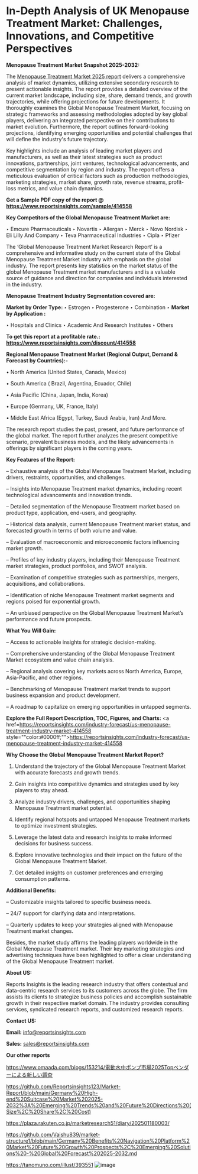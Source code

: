 # In-Depth Analysis of UK Menopause Treatment Market: Challenges, Innovations, and Competitive Perspectives

<strong>Menopause Treatment Market Snapshot 2025-2032:</strong>

The <a href=https://www.reportsinsights.com/sample/414558>Menopause Treatment Market 2025 report</a> delivers a comprehensive analysis of market dynamics, utilizing extensive secondary research to present actionable insights. The report provides a detailed overview of the current market landscape, including size, share, demand trends, and growth trajectories, while offering projections for future developments. It thoroughly examines the Global Menopause Treatment Market, focusing on strategic frameworks and assessing methodologies adopted by key global players, delivering an integrated perspective on their contributions to market evolution. Furthermore, the report outlines forward-looking projections, identifying emerging opportunities and potential challenges that will define the industry's future trajectory.

Key highlights include an analysis of leading market players and manufacturers, as well as their latest strategies such as product innovations, partnerships, joint ventures, technological advancements, and competitive segmentation by region and industry. The report offers a meticulous evaluation of critical factors such as production methodologies, marketing strategies, market share, growth rate, revenue streams, profit-loss metrics, and value chain dynamics.

<strong>Get a Sample PDF copy of the report @ <a href=https://www.reportsinsights.com/sample/414558 style=color:#0000ff;>https://www.reportsinsights.com/sample/414558</a></strong>

<strong>Key Competitors of the Global Menopause Treatment Market are:</strong>

‣ Emcure Pharmaceuticals
‣ Novartis
‣ Allergan
‣ Merck
‣ Novo Nordisk
‣ Eli Lilly And Company
‣ Teva Pharmaceutical Industries
‣ Cipla
‣ Pfizer

The ‘Global Menopause Treatment Market Research Report’ is a comprehensive and informative study on the current state of the Global Menopause Treatment Market industry with emphasis on the global industry. The report presents key statistics on the market status of the global Menopause Treatment market manufacturers and is a valuable source of guidance and direction for companies and individuals interested in the industry.

<strong>Menopause Treatment Industry Segmentation covered are:</strong>

<strong>Market by Order Type: </strong>
‣ Estrogen
‣ Progesterone
‣ Combination
‣ 
<strong>Market by Application :</strong>

‣ Hospitals and Clinics
‣ Academic And Research Institutes
‣ Others

<strong>To get this report at a profitable rate.: <a href=https://www.reportsinsights.com/discount/414558 style=color:#0000ff;>https://www.reportsinsights.com/discount/414558</a></strong>

<strong>Regional Menopause Treatment Market (Regional Output, Demand &amp; Forecast by Countries):-</strong>

• North America (United States, Canada, Mexico)

• South America ( Brazil, Argentina, Ecuador, Chile)

• Asia Pacific (China, Japan, India, Korea)

• Europe (Germany, UK, France, Italy)

• Middle East Africa (Egypt, Turkey, Saudi Arabia, Iran) And More.

The research report studies the past, present, and future performance of the global market. The report further analyzes the present competitive scenario, prevalent business models, and the likely advancements in offerings by significant players in the coming years.

<strong>Key Features of the Report:</strong>

– Exhaustive analysis of the Global Menopause Treatment Market, including drivers, restraints, opportunities, and challenges.

– Insights into Menopause Treatment market dynamics, including recent technological advancements and innovation trends.

– Detailed segmentation of the Menopause Treatment market based on product type, application, end-users, and geography.

– Historical data analysis, current Menopause Treatment market status, and forecasted growth in terms of both volume and value.

– Evaluation of macroeconomic and microeconomic factors influencing market growth.

– Profiles of key industry players, including their Menopause Treatment market strategies, product portfolios, and SWOT analysis.

– Examination of competitive strategies such as partnerships, mergers, acquisitions, and collaborations.

– Identification of niche Menopause Treatment market segments and regions poised for exponential growth.

– An unbiased perspective on the Global Menopause Treatment Market’s performance and future prospects.

<strong>What You Will Gain:</strong>

– Access to actionable insights for strategic decision-making.

– Comprehensive understanding of the Global Menopause Treatment Market ecosystem and value chain analysis.

– Regional analysis covering key markets across North America, Europe, Asia-Pacific, and other regions.

– Benchmarking of Menopause Treatment market trends to support business expansion and product development.

– A roadmap to capitalize on emerging opportunities in untapped segments.

<strong>Explore the Full Report Description, TOC, Figures, and Charts:</strong>
<a href=https://reportsinsights.com/industry-forecast/us-menopause-treatment-industry-market-414558 style=""color:#0000ff;"">https://reportsinsights.com/industry-forecast/us-menopause-treatment-industry-market-414558</a>

<strong>Why Choose the Global Menopause Treatment Market Report?</strong>

1. Understand the trajectory of the Global Menopause Treatment Market with accurate forecasts and growth trends.

2. Gain insights into competitive dynamics and strategies used by key players to stay ahead.

3. Analyze industry drivers, challenges, and opportunities shaping Menopause Treatment market potential.

4. Identify regional hotspots and untapped Menopause Treatment markets to optimize investment strategies.

5. Leverage the latest data and research insights to make informed decisions for business success.

6. Explore innovative technologies and their impact on the future of the Global Menopause Treatment Market.

7. Get detailed insights on customer preferences and emerging consumption patterns.

<strong>Additional Benefits:</strong>

– Customizable insights tailored to specific business needs.

– 24/7 support for clarifying data and interpretations.

– Quarterly updates to keep your strategies aligned with Menopause Treatment market changes.

Besides, the market study affirms the leading players worldwide in the Global Menopause Treatment market. Their key marketing strategies and advertising techniques have been highlighted to offer a clear understanding of the Global Menopause Treatment market.

<strong><strong>About US</strong>:</strong>

Reports Insights is the leading research industry that offers contextual and data-centric research services to its customers across the globe. The firm assists its clients to strategize business policies and accomplish sustainable growth in their respective market domain. The industry provides consulting services, syndicated research reports, and customized research reports.

<strong>Contact US:</strong>

<p class=><b>Email:</b> <a href=mailto:info@reportsinsights.com>info@reportsinsights.com</a></p>
<p class=><b>Sales:</b> <a href=mailto:sales@reportsinsights.com>sales@reportsinsights.com</a></p>

<strong>Our other reports</strong>

<a href=https://www.omaada.com/blogs/153214/電動水中ポンプ市場2025Topベンダーによる新しい調査>https://www.omaada.com/blogs/153214/電動水中ポンプ市場2025Topベンダーによる新しい調査</a>

<a href=https://github.com/Reportsinsights123/Market-Report/blob/main/Germany%20High-end%20Suitcase%20Market%202025-2032%3A%20Emerging%20Trends%20and%20Future%20Directions%20(Size%2C%20Share%2C%20Cost)>https://github.com/Reportsinsights123/Market-Report/blob/main/Germany%20High-end%20Suitcase%20Market%202025-2032%3A%20Emerging%20Trends%20and%20Future%20Directions%20(Size%2C%20Share%2C%20Cost)</a>

<a href=https://plaza.rakuten.co.jp/marketresearch51/diary/202501180003/>https://plaza.rakuten.co.jp/marketresearch51/diary/202501180003/</a>

<a href=https://github.com/Vaishu839/market-structure1/blob/main/Germany%20Benefits%20Navigation%20Platform%20Market%20Future%20Growth%20Prospects%2C%20Emerging%20Solutions%20-%20Global%20Forecast%202025-2032.md>https://github.com/Vaishu839/market-structure1/blob/main/Germany%20Benefits%20Navigation%20Platform%20Market%20Future%20Growth%20Prospects%2C%20Emerging%20Solutions%20-%20Global%20Forecast%202025-2032.md</a>

<a href=https://tanomuno.com/illust/393551>https://tanomuno.com/illust/393551</a>
![image](https://github.com/user-attachments/assets/ee8d7fa0-8ced-4ef0-a458-401e61867b61)
